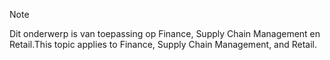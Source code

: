 > [!NOTE]
> <span data-ttu-id="7c439-101">Dit onderwerp is van toepassing op Finance, Supply Chain Management en Retail.</span><span class="sxs-lookup"><span data-stu-id="7c439-101">This topic applies to Finance, Supply Chain Management, and Retail.</span></span> 
